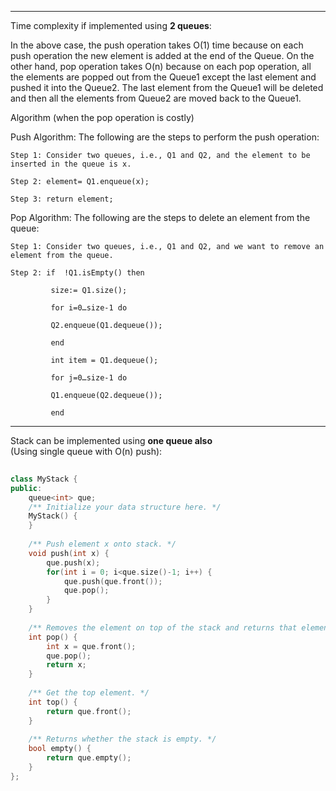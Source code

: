 <hr>
<p>Time complexity if implemented using <strong>2 queues</strong>:<br>

In the above case, the push operation takes O(1) time because on each push operation the new element is added at the end of the Queue. On the other hand, pop operation takes O(n) because on each pop operation, all the elements are popped out from the Queue1 except the last element and pushed it into the Queue2. The last element from the Queue1 will be deleted and then all the elements from Queue2 are moved back to the Queue1.

Algorithm (when the pop operation is costly)

Push Algorithm:
The following are the steps to perform the push operation:

	Step 1: Consider two queues, i.e., Q1 and Q2, and the element to be inserted in the queue is x.

	Step 2: element= Q1.enqueue(x);

	Step 3: return element;

Pop Algorithm:
The following are the steps to delete an element from the queue:

	Step 1: Consider two queues, i.e., Q1 and Q2, and we want to remove an element from the queue.

	Step 2: if  !Q1.isEmpty() then

		     size:= Q1.size();

		     for i=0…size-1 do

		     Q2.enqueue(Q1.dequeue());

		     end

		     int item = Q1.dequeue();

		     for j=0…size-1 do

		     Q1.enqueue(Q2.dequeue());

		     end
</p>
<hr>
<p>Stack can be implemented using <strong>one queue also </strong><br>(Using single queue with O(n) push): </p>

```cpp
	
class MyStack {
public:
    queue<int> que;
    /** Initialize your data structure here. */
    MyStack() {
    }
    
    /** Push element x onto stack. */
    void push(int x) {
        que.push(x);
        for(int i = 0; i<que.size()-1; i++) {
            que.push(que.front());
            que.pop();
        }
    }
    
    /** Removes the element on top of the stack and returns that element. */
    int pop() {
        int x = que.front();
        que.pop();
        return x;
    }
    
    /** Get the top element. */
    int top() {
        return que.front();
    }
    
    /** Returns whether the stack is empty. */
    bool empty() {
        return que.empty();
    }
};
				       
```
